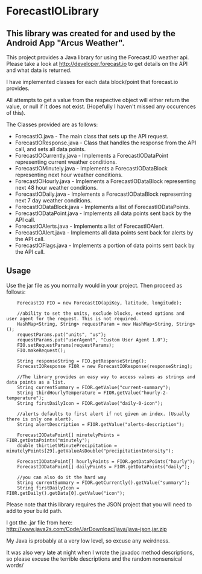 # ForecastIOLibrary

## This library was created for and used by the Android App "Arcus Weather".

This project provides a Java library for using the Forecast.IO weather api.
Please take a look at http://developer.forecast.io to get details on the API and what data is returned. 

I have implemented classes for each data block/point that forecast.io provides.

All attempts to get a value from the respective object will either return the value, or null if it does not exist.
(Hopefully I haven't missed any occurences of this).

The Classes provided are as follows:

* ForecastIO.java - The main class that sets up the API request.
* ForecastIOResponse.java - Class that handles the response from the API call, and sets all data points.
* ForecastIOCurrently.java - Implements a ForecastIODataPoint representing current weather conditions.
* ForecastIOMinutely.java - Implements a ForecastIODataBlock representing next hour weather conditions.
* ForecastIOHourly.java - Implements a ForecastIODataBlock representing next 48 hour weather conditions.
* ForecastIODaily.java - Implements a ForecastIODataBlock representing next 7 day weather conditions.
* ForecastIODataBlock.java - Implements a list of ForecastIODataPoints.
* ForecastIODataPoint.java - Implements all data points sent back by the API call.
* ForecastIOAlerts.java - Implements a list of ForecastIOAlert.
* ForecastIOAlert.java - Implements all data points sent back for alerts by the API call.
* ForecastIOFlags.java - Implements a portion of data points sent back by the API call.

## Usage

Use the jar file as you normally would in your project. Then proceed as follows:

        ForecastIO FIO = new ForecastIO(apiKey, latitude, longitude);  
		
		//ability to set the units, exclude blocks, extend options and user agent for the request. This is not required.
		HashMap<String, String> requestParam = new HashMap<String, String>();
		requestParams.put("units", "us");
		requestParams.put("userAgent", "Custom User Agent 1.0");
		FIO.setRequestParams(requestParams);
        FIO.makeRequest();  

        String responseString = FIO.getResponseString();  
        ForecastIOResponse FIOR = new ForecastIOResponse(responseString);  

        //The library provides an easy way to access values as strings and data points as a list.
        String currentSummary = FIOR.getValue("current-summary");
        String thirdHourlyTemperature = FIOR.getValue("hourly-2-temperature");
        String firstDailyIcon = FIOR.getValue("daily-0-icon");
		
		//alerts defaults to first alert if not given an index. (Usually there is only one alert).
        String alertDescription = FIOR.getValue("alerts-description"); 

        ForecastIODataPoint[] minutelyPoints = FIOR.getDataPoints("minutely");
        double thirtiethMinutePrecipitation = minutelyPoints[29].getValueAsDouble("precipitationIntensity");

        ForecastIODataPoint[] hourlyPoints = FIOR.getDataPoints("hourly");
        ForecastIODataPoint[] dailyPoints = FIOR.getDataPoints("daily");

        //you can also do it the hard way
        String currentSummary = FIOR.getCurrently().getValue("summary");
        String firstDailyIcon = FIOR.getDaily().getData[0].getValue("icon");


Please note that this library requires the JSON project that you will need to add to your build path.

I got the .jar file from here:
http://www.java2s.com/Code/JarDownload/java/java-json.jar.zip

My Java is probably at a very low level, so excuse any weirdness.

It was also very late at night when I wrote the javadoc method descriptions, so please excuse the terrible descriptions and the random nonsensical words/
